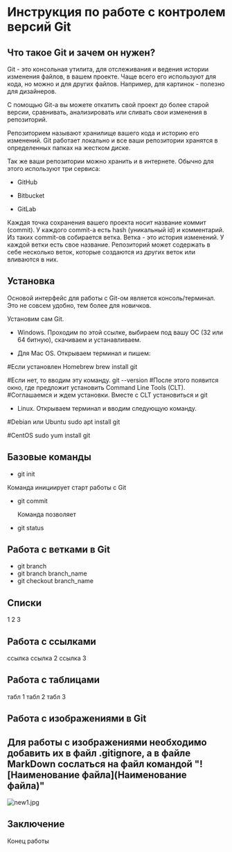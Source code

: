 # Инструкция по работе с контролем версий Git

## Что такое Git и зачем он нужен?
Git - это консольная утилита, для отслеживания и ведения истории изменения файлов, в вашем проекте. Чаще всего его используют для кода, но можно и для других файлов. Например, для картинок - полезно для дизайнеров.

С помощью Git-a вы можете откатить свой проект до более старой версии, сравнивать, анализировать или сливать свои изменения в репозиторий.

Репозиторием называют хранилище вашего кода и историю его изменений. Git работает локально и все ваши репозитории хранятся в определенных папках на жестком диске.

Так же ваши репозитории можно хранить и в интернете. Обычно для этого используют три сервиса:

- GitHub

- Bitbucket

- GitLab

Каждая точка сохранения вашего проекта носит название коммит (commit). У каждого commit-a есть hash (уникальный id) и комментарий. Из таких commit-ов собирается ветка. Ветка - это история изменений. У каждой ветки есть свое название. Репозиторий может содержать в себе несколько веток, которые создаются из других веток или вливаются в них.

## Установка
Основой интерфейс для работы с Git-ом является консоль/терминал. Это не совсем удобно, тем более для новичков.

Установим сам Git.

* Windows. Проходим по этой ссылке, выбираем под вашу ОС (32 или 64 битную), скачиваем и устанавливаем.

* Для Mac OS. Открываем терминал и пишем:

#Если установлен Homebrew
brew install git

#Если нет, то вводим эту команду. 
git --version
#После этого появится окно, где предложит установить Command Line Tools (CLT).
#Соглашаемся и ждем установки. Вместе с CLT установиться и git

* Linux. Открываем терминал и вводим следующую команду.

#Debian или Ubuntu
sudo apt install git

#CentOS
sudo yum install git

## Базовые команды

* git init

Команда инициирует старт работы с   Git

* git commit

  Команда позволяет 
* git status

## Работа с ветками в Git

- git branch
- git branch branch_name
- git checkout branch_name

## Списки
1
2
3


## Работа с ссылками
ссылка
ссылка 2
ссылка 3
## Работа с таблицами
табл 1
табл 2
табл 3

## Работа с изображениями в Git

## Для работы с изображениями необходимо добавить их в файл .gitignore, а в файле MarkDown сослаться на файл командой "![Наименование файла](Наименование файла)"
![new1.jpg](new1.jpg)



## Заключение
Конец работы

